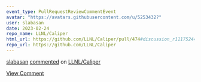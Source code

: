 ```yaml
---
event_type: PullRequestReviewCommentEvent
avatar: "https://avatars.githubusercontent.com/u/5253432?"
user: slabasan
date: 2023-02-24
repo_name: LLNL/Caliper
html_url: https://github.com/LLNL/Caliper/pull/474#discussion_r1117524442
repo_url: https://github.com/LLNL/Caliper
---
```


<a href='https://github.com/slabasan' target='_blank'>slabasan</a> <a href='https://github.com/LLNL/Caliper/pull/474#discussion_r1117524442' target='_blank'>commented</a> on <a href='https://github.com/LLNL/Caliper' target='_blank'>LLNL/Caliper</a>

<a href='https://github.com/LLNL/Caliper/pull/474#discussion_r1117524442' target='_blank'>View Comment</a>